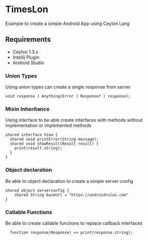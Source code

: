 # TimesLon
Example to create a simple Android App using Ceylon Lang 

## Requirements 
* Ceylon 1.3.x
* Intellij Plugin 
* Android Studio 


### Union Types 

Using union types can create a single response from server 
```
void response ( Anything(Error | Response? ) response);

```

### Mixin Inheritance

Using interface to be able create interfaces with methods without implementation or implemented methods
```
shared interface View {
  shared void printError(String message);
  shared void showResult(Result result) {
    print(result.string);
  }
}
```

### Object declaration
Be able to object declaration to create a simple server config
```
shared object serverconfig {
    shared String baseUrl = "https://androidrules.com"
}
```

### Callable Functions 

Be able to create callable functions to replace callback interfaces
```
  function response(Response) => print(response.string);
```



